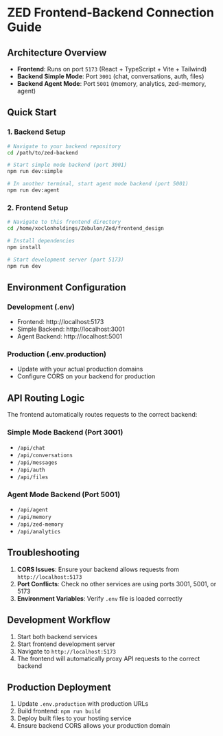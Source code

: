 # ZED Frontend-Backend Connection Guide

## Architecture Overview
- **Frontend**: Runs on port `5173` (React + TypeScript + Vite + Tailwind)
- **Backend Simple Mode**: Port `3001` (chat, conversations, auth, files)
- **Backend Agent Mode**: Port `5001` (memory, analytics, zed-memory, agent)

## Quick Start

### 1. Backend Setup
```bash
# Navigate to your backend repository
cd /path/to/zed-backend

# Start simple mode backend (port 3001)
npm run dev:simple

# In another terminal, start agent mode backend (port 5001)
npm run dev:agent
```

### 2. Frontend Setup
```bash
# Navigate to this frontend directory
cd /home/xoclonholdings/Zebulon/Zed/frontend_design

# Install dependencies
npm install

# Start development server (port 5173)
npm run dev
```

## Environment Configuration

### Development (.env)
- Frontend: http://localhost:5173
- Simple Backend: http://localhost:3001
- Agent Backend: http://localhost:5001

### Production (.env.production)
- Update with your actual production domains
- Configure CORS on your backend for production

## API Routing Logic

The frontend automatically routes requests to the correct backend:

### Simple Mode Backend (Port 3001)
- `/api/chat`
- `/api/conversations` 
- `/api/messages`
- `/api/auth`
- `/api/files`

### Agent Mode Backend (Port 5001)
- `/api/agent`
- `/api/memory`
- `/api/zed-memory`
- `/api/analytics`

## Troubleshooting

1. **CORS Issues**: Ensure your backend allows requests from `http://localhost:5173`
2. **Port Conflicts**: Check no other services are using ports 3001, 5001, or 5173
3. **Environment Variables**: Verify `.env` file is loaded correctly

## Development Workflow

1. Start both backend services
2. Start frontend development server
3. Navigate to `http://localhost:5173`
4. The frontend will automatically proxy API requests to the correct backend

## Production Deployment

1. Update `.env.production` with production URLs
2. Build frontend: `npm run build`
3. Deploy built files to your hosting service
4. Ensure backend CORS allows your production domain

